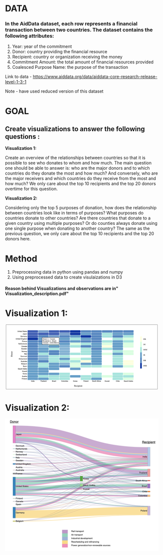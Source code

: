 
# DATA



### In the AidData dataset, each row represents a financial transaction between two countries. The dataset contains the following attributes:
1. Year: year of the commitment
2. Donor: country providing the financial resource
3. Recipient: country or organization receiving the money
4. Commitment Amount: the total amount of financial resources provided
5. Coalesced Purpose Name: the purpose of the transaction


Link to data - https://www.aiddata.org/data/aiddata-core-research-release-level-1-3-1

Note - have used reduced version of this dataset

# GOAL

## Create visualizations to answer the following questions :

**Visualization 1:**

Create an overview of the relationships between countries so that it is possible to see who donates to whom and how much. The main question one should be able to answer is: who are the major donors and to which countries do they donate the most and how much? And conversely, who are the major receivers and which countries do they receive from the most and how much? We only care about the top 10 recipients and the top 20 donors overtime for this question.

**Visualization 2:** 

Considering only the top 5 purposes of donation, how does the relationship between countries look like in terms of purposes? What purposes do countries donate to other countries? Are there countries that donate to a given country using multiple purposes? Or do counties always donate using one single purpose when donating to another country? The same as the previous question, we only care about the top 10 recipients and the top 20 donors here.


# Method

1. Preprocessing data in python using pandas and numpy
2. Using preprocessed data to create visulaizations in D3

#### Reason behind Visualizations and observations are in" Visualization_description.pdf"

# Visualization 1:

<img src="Screenshots/Que-1.png">

# Visualization 2:

<img src="Screenshots/Que-2.png">


```python

```
